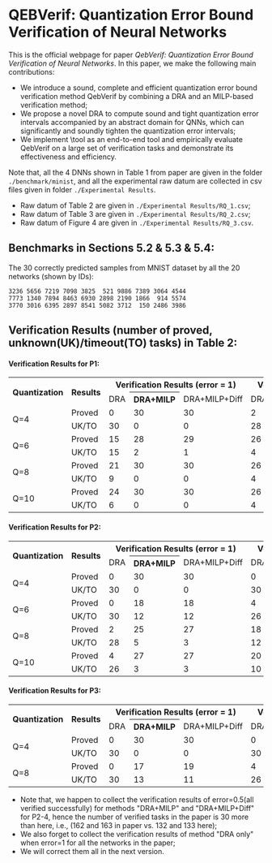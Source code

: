 # QEBVerif: Quantization Error Bound Verification of Neural Networks

This is the official webpage for paper *QebVerif: Quantization Error Bound Verification of Neural Networks*. In this paper, we make the following main contributions:
- We introduce a sound, complete and efficient quantization error bound verification method QebVerif by combining a DRA and an MILP-based verification method;
- We propose a novel DRA to compute sound and tight quantization error intervals accompanied by an abstract domain for QNNs, which can significantly and soundly tighten the quantization error intervals;
- We implement \tool as an end-to-end tool and empirically evaluate QebVerif on a large set of verification tasks and demonstrate its effectiveness and efficiency.

Note that, all the 4 DNNs shown in Table 1 from paper are given in the folder `./benchmark/minist`, and all the experimental raw datum are collected in csv files given in folder  `./Experimental Results`.
- Raw datum of Table 2 are given in `./Experimental Results/RQ_1.csv`;
- Raw datum of Table 3 are given in `./Experimental Results/RQ_2.csv`;
- Raw datum of Figure 4 are given in `./Experimental Results/RQ_3.csv`.

## Benchmarks in Sections 5.2 & 5.3 & 5.4:

The 30 correctly predicted samples from MNIST dataset by all the 20 networks (shown by IDs):

```
3236 5656 7219 7098 3825  521 9886 7389 3064 4544 
7773 1340 7894 8463 6930 2898 2190 1866  914 5574
3770 3016 6395 2897 8541 5082 3712  150 2486 3986
```
## Verification Results (number of proved, unknown(UK)/timeout(TO) tasks) in Table 2:

#### Verification Results for P1:

<table>
  <tr>
      <th rowspan="2">Quantization</th><th rowspan="2">Results</th>
      <th colspan="3">Verification Results (error = 1)</th>
      <th colspan="3">Verification Results (error = 2)</th>
      <th colspan="3">Verification Results (error = 4)</th>
      <th colspan="3">Verification Results (error = 6)</th>
      <th colspan="3">Verification Results (error = 8)</th>
  </tr>
  <tr>
      <td>DRA</td><th>DRA+MILP</td><td>DRA+MILP+Diff</td>
      <td>DRA</td><th>DRA+MILP</td><td>DRA+MILP+Diff</td>
      <td>DRA</td><th>DRA+MILP</td><td>DRA+MILP+Diff</td>
      <td>DRA</td><th>DRA+MILP</td><td>DRA+MILP+Diff</td>
      <td>DRA</td><th>DRA+MILP</td><td>DRA+MILP+Diff</td>
  </tr>
  <tr>
      <td rowspan="2">Q=4</td><td>Proved</td><td>0</td>	<td>30</td>	<td>30</td>	<td>2</td>	<td>30</td>	<td>30</td>	<td>26</td>	<td>30</td>	<td>30</td>	<td>30</td><td>30</td>	<td>30</td>	<td>30</td>	<td>30</td>	<td>30</td>
  </tr>
  <tr>
      <td>UK/TO</td><td>30</td>	<td>0</td>	<td>0</td>	<td>28</td>	<td>0</td>	<td>0</td> <td>4</td> <td>0</td> <td>0</td> <td>0</td> <td>0</td> <td>0</td> <td>0</td> <td>0</td> <td>0</td>
  </tr>
  
  <tr>
      <td rowspan="2">Q=6</td><td>Proved</td><td>15</td><td>28</td><td>29</td><td>26</td><td>30</td><td>30</td><td>29</td><td>30</td><td>30</td><td>30</td><td>30</td><td>30</td><td>30</td><td>30</td><td>30</td>
  </tr>
  <tr>
      <td>UK/TO</td><td>15</td><td>2</td><td>1</td><td>4</td><td>0</td><td>0</td><td>1</td><td>0</td><td>0</td><td>0</td><td>0</td><td>0</td><td>0</td><td>0</td><td>0</td>
  </tr>
  
  <tr>
      <td rowspan="2">Q=8</td><td>Proved</td><td>21</td><td>30</td><td>30</td><td>26</td><td>30</td><td>30</td><td>29</td><td>30</td><td>30</td><td>30</td><td>30</td><td>30</td><td>30</td><td>30</td><td>30</td>
  </tr>
  <tr>
      <td>UK/TO</td><td>9</td><td>0</td><td>0</td><td>4</td><td>0</td><td>0</td><td>1</td><td>0</td><td>0</td><td>0</td><td>0</td><td>0</td><td>0</td><td>0</td><td>0</td>
  </tr>
  
  <tr>
      <td rowspan="2">Q=10</td><td>Proved</td><td>24</td><td>30</td><td>30</td><td>26</td><td>30</td><td>30</td><td>29</td><td>30</td><td>30</td><td>30</td><td>30</td><td>30</td><td>30</td><td>30</td><td>30</td>
  </tr>
  <tr>
      <td>UK/TO</td><td>6</td><td>0</td><td>0</td><td>4</td><td>0</td><td>0</td><td>1</td><td>0</td><td>0</td><td>0</td><td>0</td><td>0</td><td>0</td><td>0</td><td>0</td>
  </tr>
  
</table>

#### Verification Results for P2:

<table>
  <tr>
      <th rowspan="2">Quantization</th><th rowspan="2">Results</th>
      <th colspan="3">Verification Results (error = 1)</th>
      <th colspan="3">Verification Results (error = 2)</th>
      <th colspan="3">Verification Results (error = 4)</th>
      <th colspan="3">Verification Results (error = 6)</th>
      <th colspan="3">Verification Results (error = 8)</th>
  </tr>
  <tr>
      <td>DRA</td><th>DRA+MILP</td><td>DRA+MILP+Diff</td>
      <td>DRA</td><th>DRA+MILP</td><td>DRA+MILP+Diff</td>
      <td>DRA</td><th>DRA+MILP</td><td>DRA+MILP+Diff</td>
      <td>DRA</td><th>DRA+MILP</td><td>DRA+MILP+Diff</td>
      <td>DRA</td><th>DRA+MILP</td><td>DRA+MILP+Diff</td>
  </tr>
  <tr>
      <td rowspan="2">Q=4</td><td>Proved</td><td>0</td><td>30</td><td>30</td><td>0</td><td>22</td><td>23</td><td>2</td><td>21</td><td>21</td><td>18</td><td>29</td><td>29</td><td>29</td><td>30</td><td>30</td>
  </tr>
  <tr>
      <td>UK/TO</td><td>30</td><td>0</td><td>0</td><td>30</td><td>8</td><td>7</td><td>28</td><td>9</td><td>9</td><td>12</td><td>1</td><td>1</td><td>1</td><td>0</td><td>0</td>
  </tr>
  
  <tr>
      <td rowspan="2">Q=6</td><td>Proved</td><td>0</td><td>18</td><td>18</td><td>4</td><td>30</td><td>30</td><td>24</td><td>30</td><td>30</td><td>30</td><td>30</td><td>30</td><td>30</td><td>30</td><td>30</td>
  </tr>
  <tr>
      <td>UK/TO</td><td>30</td><td>12</td><td>12</td><td>26</td><td>0</td><td>0</td><td>6</td><td>0</td><td>0</td><td>0</td><td>0</td><td>0</td><td>0</td><td>0</td><td>0</td>
  </tr>
  
  <tr>
      <td rowspan="2">Q=8</td><td>Proved</td><td>2</td><td>25</td><td>27</td><td>18</td><td>30</td><td>29</td><td>28</td><td>30</td><td>30</td><td>30</td><td>30</td><td>30</td><td>30</td><td>30</td><td>30</td>
  </tr>
  <tr>
      <td>UK/TO</td><td>28</td><td>5</td><td>3</td><td>12</td><td>0</td><td>1</td><td>2</td><td>0</td><td>0</td><td>0</td><td>0</td><td>0</td><td>0</td><td>0</td><td>0</td>
  </tr>
  
  <tr>
      <td rowspan="2">Q=10</td><td>Proved</td><td>4</td><td>27</td><td>27</td><td>20</td><td>28</td><td>28</td><td>28</td><td>30</td><td>30</td><td>30</td><td>30</td><td>30</td><td>30</td><td>30</td><td>30</td>
  </tr>
  <tr>
      <td>UK/TO</td><td>26</td><td>3</td><td>3</td><td>10</td><td>2</td><td>2</td><td>2</td><td>0</td><td>0</td><td>0</td><td>0</td><td>0</td><td>0</td><td>0</td><td>0</td>
  </tr>
  
</table>

#### Verification Results for P3:

<table>
  <tr>
      <th rowspan="2">Quantization</th><th rowspan="2">Results</th>
      <th colspan="3">Verification Results (error = 1)</th>
      <th colspan="3">Verification Results (error = 2)</th>
      <th colspan="3">Verification Results (error = 4)</th>
      <th colspan="3">Verification Results (error = 6)</th>
      <th colspan="3">Verification Results (error = 8)</th>
  </tr>
  <tr>
      <td>DRA</td><th>DRA+MILP</td><td>DRA+MILP+Diff</td>
      <td>DRA</td><th>DRA+MILP</td><td>DRA+MILP+Diff</td>
      <td>DRA</td><th>DRA+MILP</td><td>DRA+MILP+Diff</td>
      <td>DRA</td><th>DRA+MILP</td><td>DRA+MILP+Diff</td>
      <td>DRA</td><th>DRA+MILP</td><td>DRA+MILP+Diff</td>
  </tr>
  <tr>
      <td rowspan="2">Q=4</td><td>Proved</td><td>0</td><td>30</td><td>30</td><td>0</td><td>29</td><td>28</td><td>0</td><td>15</td><td>16</td><td>0</td><td>5</td><td>4</td><td>1</td><td>7</td><td>7</td>
  </tr>
  <tr>
      <td>UK/TO</td><td>30</td><td>0</td><td>0</td><td>30</td><td>1</td><td>2</td><td>30</td><td>15</td><td>14</td><td>30</td><td>25</td><td>26</td><td>29</td><td>23</td><td>23</td>
  </tr>
  
  <tr>
      <td rowspan="2">Q=8</td><td>Proved</td><td>0</td><td>17</td><td>19</td><td>4</td><td>17</td><td>27</td><td>23</td><td>28</td><td>29</td><td>29</td><td>30</td><td>30</td><td>30</td><td>30</td><td>30</td>
  </tr>
  <tr>
      <td>UK/TO</td><td>30</td><td>13</td><td>11</td><td>26</td><td>13</td><td>3</td><td>7</td><td>2</td><td>1</td><td>1</td><td>0</td><td>0</td><td>0</td><td>0</td><td>0</td>
  </tr>
  
</table>

- Note that, we happen to collect the verification results of error=0.5(all verified successfully) for methods "DRA+MILP" and  "DRA+MILP+Diff" for P2-4, hence the number of verified tasks in the paper is 30 more than here, i.e., (162 and 163 in paper vs. 132 and 133 here);
- We also forget to collect the verification results of method "DRA only" when error=1 for all the networks in the paper;
- We will correct them all in the next version.
